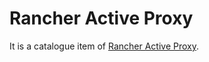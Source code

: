 # Rancher Active Proxy

It is a catalogue item of [Rancher Active Proxy](https://github.com/adi90x/rancher-active-proxy).
